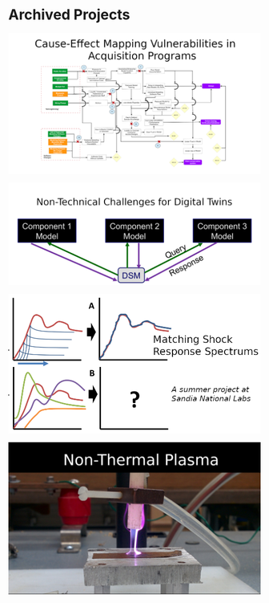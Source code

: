 # Archived Projects

[<img style="float: center;" width=800 src="/docs/assets/archived_projects/banner_cause_effect.png">](cause_effect.md)

[<img style="float: center;" width=800 src="/docs/assets/archived_projects/banner_digital_twin.png">](digital_twin.md)

[<img style="float: center;" width=800 src="/docs/assets/archived_projects/banner_shake.png">](shake.md)

[<img style="float: center;" width=800 src="/docs/assets/archived_projects/banner_plasma.jpg">](plasma.md)
